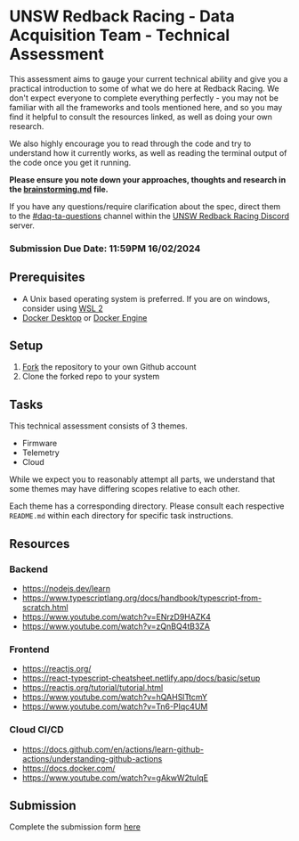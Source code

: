 # UNSW Redback Racing - Data Acquisition Team - Technical Assessment

This assessment aims to gauge your current technical ability and give you a practical introduction to some of what we do here at Redback Racing. We don't expect everyone to complete everything perfectly - you may not be familiar with all the frameworks and tools mentioned here, and so you may find it helpful to consult the resources linked, as well as doing your own research.

We also highly encourage you to read through the code and try to understand how it currently works, as well as reading the terminal output of the code once you get it running.

**Please ensure you note down your approaches, thoughts and research in the [brainstorming.md](./brainstorming.md) file.**

If you have any questions/require clarification about the spec, direct them to the [#daq-ta-questions](https://discord.com/channels/884232338316345374/1144840015856291890) channel within the [UNSW Redback Racing Discord](https://discord.gg/fVErHVAapj) server.

### Submission Due Date: 11:59PM 16/02/2024

## Prerequisites

- A Unix based operating system is preferred. If you are on windows, consider using [WSL 2](https://learn.microsoft.com/en-us/windows/wsl/install)
- [Docker Desktop](https://docs.docker.com/desktop/) or [Docker Engine](https://docs.docker.com/engine/)

## Setup

1. [Fork](https://github.com/UNSW-Redback-Racing/DAQ-Technical-Assessment/fork) the repository to your own Github account
2. Clone the forked repo to your system

## Tasks

This technical assessment consists of 3 themes.

- Firmware
- Telemetry
- Cloud

While we expect you to reasonably attempt all parts, we understand that some themes may have differing scopes relative to each other.

Each theme has a corresponding directory. Please consult each respective `README.md` within each directory for specific task instructions.

## Resources

### Backend

- https://nodejs.dev/learn
- https://www.typescriptlang.org/docs/handbook/typescript-from-scratch.html
- https://www.youtube.com/watch?v=ENrzD9HAZK4
- https://www.youtube.com/watch?v=zQnBQ4tB3ZA

### Frontend

- https://reactjs.org/
- https://react-typescript-cheatsheet.netlify.app/docs/basic/setup
- https://reactjs.org/tutorial/tutorial.html
- https://www.youtube.com/watch?v=hQAHSlTtcmY
- https://www.youtube.com/watch?v=Tn6-PIqc4UM

### Cloud CI/CD

- https://docs.github.com/en/actions/learn-github-actions/understanding-github-actions
- https://docs.docker.com/
- https://www.youtube.com/watch?v=gAkwW2tuIqE

## Submission

Complete the submission form [here](https://forms.office.com/r/q4W1DqCj2n)
